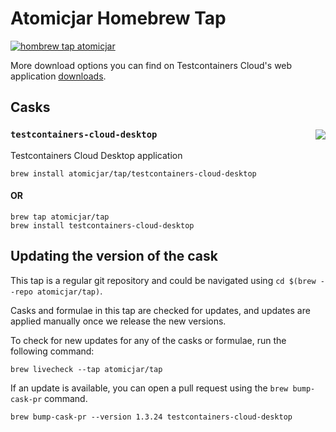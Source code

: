 # Atomicjar Homebrew Tap

[![hombrew tap atomicjar][homebrew_tap_badge]][homebrew_tap_url]

More download options you can find on Testcontainers Cloud's web application [downloads](https://app.testcontainers.cloud/dashboard/install).

## Casks

### `testcontainers-cloud-desktop`  <img src="https://img.shields.io/badge/testcontainers--cloud--desktop-latest-orange?style=flat-square&color=FBB040" align="right"/>

Testcontainers Cloud Desktop application

```
brew install atomicjar/tap/testcontainers-cloud-desktop
```
#### OR

```
brew tap atomicjar/tap
brew install testcontainers-cloud-desktop
```


## Updating the version of the cask

This tap is a regular git repository and could be navigated using `cd $(brew --repo atomicjar/tap)`.

Casks and formulae in this tap are checked for updates, and updates are applied manually once we release the new versions.

To check for new updates for any of the casks or formulae, run the following command:

`brew livecheck --tap atomicjar/tap`

If an update is available, you can open a pull request using the `brew bump-cask-pr` command.

`brew bump-cask-pr --version 1.3.24 testcontainers-cloud-desktop`

[homebrew_tap_badge]: https://img.shields.io/badge/brew%20tap-atomicjar/tap-orange?style=flat-square&logo=Homebrew&color=FBB040
[homebrew_tap_url]: https://github.com/atomicjar/homebrew-tap

